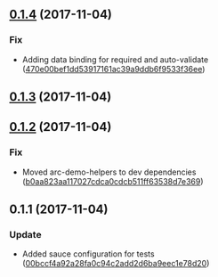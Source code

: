 <a name="0.1.4"></a>
## [0.1.4](https://github.com/advanced-rest-client/arc-project-selector/compare/0.1.3...0.1.4) (2017-11-04)


### Fix

* Adding data binding for required and auto-validate ([470e00bef1dd53917161ac39a9ddb6f9533f36ee](https://github.com/advanced-rest-client/arc-project-selector/commit/470e00bef1dd53917161ac39a9ddb6f9533f36ee))



<a name="0.1.3"></a>
## [0.1.3](https://github.com/advanced-rest-client/arc-project-selector/compare/0.1.2...0.1.3) (2017-11-04)




<a name="0.1.2"></a>
## [0.1.2](https://github.com/advanced-rest-client/arc-project-selector/compare/0.1.1...0.1.2) (2017-11-04)


### Fix

* Moved arc-demo-helpers to dev dependencies ([b0aa823aa117027cdca0cdcb511ff63538d7e369](https://github.com/advanced-rest-client/arc-project-selector/commit/b0aa823aa117027cdca0cdcb511ff63538d7e369))



<a name="0.1.1"></a>
## 0.1.1 (2017-11-04)


### Update

* Added sauce configuration for tests ([00bccf4a92a28fa0c94c2add2d6ba9eec1e78d20](https://github.com/advanced-rest-client/arc-project-selector/commit/00bccf4a92a28fa0c94c2add2d6ba9eec1e78d20))



